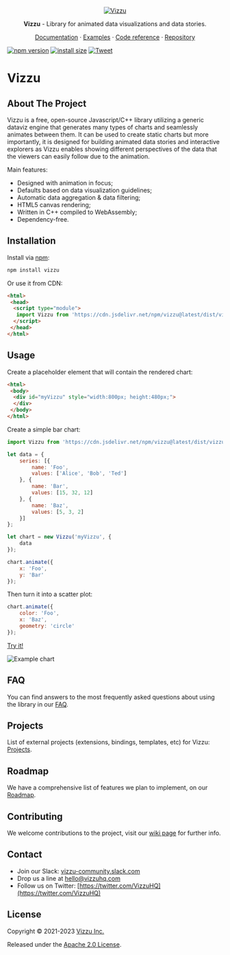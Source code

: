 <p align="center">
  <a href="https://lib.vizzuhq.com/latest/">
    <img src="https://lib.vizzuhq.com/latest/readme/infinite-60.gif" alt="Vizzu" />
  </a>
  <p align="center"><b>Vizzu</b> - Library for animated data visualizations and data stories.</p>
  <p align="center">
    <a href="https://lib.vizzuhq.com/latest/">Documentation</a>
    · <a href="https://lib.vizzuhq.com/latest/examples/">Examples</a>
    · <a href="https://lib.vizzuhq.com/latest/reference/">Code reference</a>
    · <a href="https://github.com/vizzuhq/vizzu-lib">Repository</a>
  </p>
</p>

[![npm version](https://badge.fury.io/js/vizzu.svg)](https://badge.fury.io/js/vizzu)
[![install size](https://packagephobia.com/badge?p=vizzu)](https://packagephobia.com/result?p=vizzu)
[![Tweet](https://img.shields.io/twitter/url/http/shields.io.svg?style=social)](https://twitter.com/intent/tweet?text=Vizzu%3A%20an%20open-source%20library%20for%20animated%20data%20visualizations%20and%20data%20stories&url=https://github.com/vizzuhq/vizzu-lib&via=vizzuhq&hashtags=vizzu,dataviz,javascript,opensource,developers)

# Vizzu

## About The Project

Vizzu is a free, open-source Javascript/C++ library utilizing a generic dataviz
engine that generates many types of charts and seamlessly animates between them.
It can be used to create static charts but more importantly, it is designed for
building animated data stories and interactive explorers as Vizzu enables
showing different perspectives of the data that the viewers can easily follow
due to the animation.

Main features:

- Designed with animation in focus;
- Defaults based on data visualization guidelines;
- Automatic data aggregation & data filtering;
- HTML5 canvas rendering;
- Written in C++ compiled to WebAssembly;
- Dependency-free.

## Installation

Install via [npm](https://www.npmjs.com/package/vizzu):

```sh
npm install vizzu
```

Or use it from CDN:

```html
<html>
 <head>
  <script type="module">
   import Vizzu from 'https://cdn.jsdelivr.net/npm/vizzu@latest/dist/vizzu.min.js';
  </script>
 </head>
</html>

```

## Usage

Create a placeholder element that will contain the rendered chart:

```html
<html>
 <body>
  <div id="myVizzu" style="width:800px; height:480px;">
  </div>
 </body>
</html>

```

Create a simple bar chart:

```javascript
import Vizzu from 'https://cdn.jsdelivr.net/npm/vizzu@latest/dist/vizzu.min.js';

let data = {
    series: [{
        name: 'Foo',
        values: ['Alice', 'Bob', 'Ted']
    }, {
        name: 'Bar',
        values: [15, 32, 12]
    }, {
        name: 'Baz',
        values: [5, 3, 2]
    }]
};

let chart = new Vizzu('myVizzu', {
    data
});
```

```javascript
chart.animate({
    x: 'Foo',
    y: 'Bar'
});
```

Then turn it into a scatter plot:

```javascript
chart.animate({
    color: 'Foo',
    x: 'Baz',
    geometry: 'circle'
});
```

[Try it!](https://jsfiddle.net/VizzuHQ/dk7b86vc)

![Example chart](https://lib.vizzuhq.com/latest/readme/example.gif)

## FAQ

You can find answers to the most frequently asked questions about using the
library in our [FAQ](https://lib.vizzuhq.com/latest/FAQ/).

## Projects

List of external projects (extensions, bindings, templates, etc) for Vizzu:
[Projects](https://lib.vizzuhq.com/latest/PROJECTS/).

## Roadmap

We have a comprehensive list of features we plan to implement, on our
[Roadmap](https://github.com/vizzuhq/vizzu-lib/wiki/Roadmap).

## Contributing

We welcome contributions to the project, visit our
[wiki page](https://github.com/vizzuhq/vizzu-lib/wiki) for further info.

## Contact

- Join our Slack:
  [vizzu-community.slack.com](https://join.slack.com/t/vizzu-community/shared_invite/zt-w2nqhq44-2CCWL4o7qn2Ns1EFSf9kEg)
- Drop us a line at hello@vizzuhq.com
- Follow us on Twitter:
  [https://twitter.com/VizzuHQ](https://twitter.com/VizzuHQ)

## License

Copyright © 2021-2023 [Vizzu Inc.](https://vizzuhq.com)

Released under the
[Apache 2.0 License](https://lib.vizzuhq.com/latest/LICENSE/).
